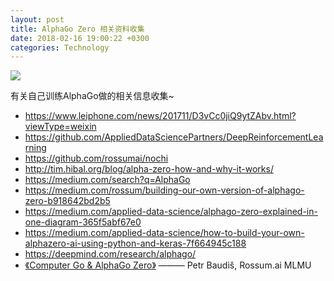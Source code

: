 ```yaml
---
layout: post
title: AlphaGo Zero 相关资料收集
date: 2018-02-16 19:00:22 +0300
categories: Technology
---
```


<img src="./images/20180216.jpg"></img>

有关自己训练AlphaGo做的相关信息收集~

- https://www.leiphone.com/news/201711/D3vCc0jiQ9ytZAbv.html?viewType=weixin
- https://github.com/AppliedDataSciencePartners/DeepReinforcementLearning
- https://github.com/rossumai/nochi
- http://tim.hibal.org/blog/alpha-zero-how-and-why-it-works/
- https://medium.com/search?q=AlphaGo
- https://medium.com/rossum/building-our-own-version-of-alphago-zero-b918642bd2b5
- https://medium.com/applied-data-science/alphago-zero-explained-in-one-diagram-365f5abf67e0
- https://medium.com/applied-data-science/how-to-build-your-own-alphazero-ai-using-python-and-keras-7f664945c188
- https://deepmind.com/research/alphago/
- [《Computer Go & AlphaGo Zero》](https://201419.github.io/assets/pdf/AlphaGo_MLMU.pdf) ——— Petr Baudiš, Rossum.ai MLMU